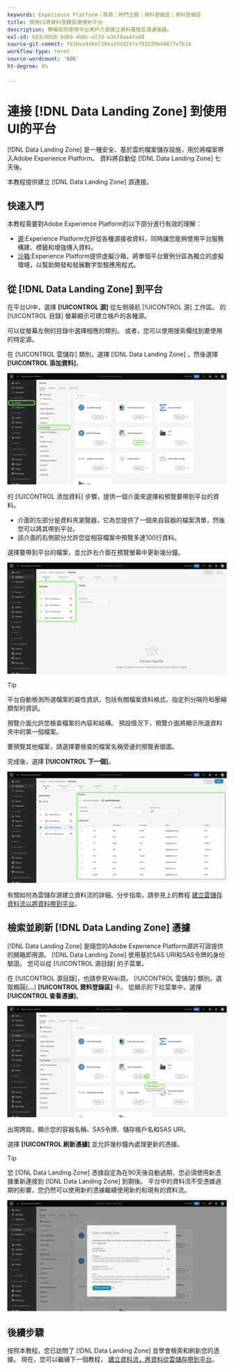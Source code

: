 ```yaml
---
keywords: Experience Platform；首頁；熱門主題；資料登錄區；資料登錄區
title: 使用UI將資料登錄區連接到平台
description: 瞭解如何使用平台用戶介面建立資料著陸區源連接器。
exl-id: 653c9958-5d89-4b0c-af3d-a3e74aa47a08
source-git-commit: fb16ea940ef394a15dd24fe703239b4487fafb18
workflow-type: tm+mt
source-wordcount: '606'
ht-degree: 0%

---
```


# 連接 [!DNL Data Landing Zone] 到使用UI的平台

[!DNL Data Landing Zone] 是一種安全、基於雲的檔案儲存設施，用於將檔案帶入Adobe Experience Platform。 資料將自動從 [!DNL Data Landing Zone] 七天後。

本教程提供建立 [!DNL Data Landing Zone] 源連接。

## 快速入門

本教程需要對Adobe Experience Platform的以下部分進行有效的理解：

* [源](../../../../home.md):Experience Platform允許從各種源接收資料，同時讓您能夠使用平台服務構建、標籤和增強傳入資料。
* [沙箱](../../../../../sandboxes/home.md):Experience Platform提供虛擬沙箱，將單個平台實例分區為獨立的虛擬環境，以幫助開發和發展數字型驗應用程式。

## 從 [!DNL Data Landing Zone] 到平台

在平台UI中，選擇 **[!UICONTROL 源]** 從左側導航 [!UICONTROL 源] 工作區。 的 [!UICONTROL 目錄] 螢幕顯示可建立帳戶的各種源。

可以從螢幕左側的目錄中選擇相應的類別。 或者，您可以使用搜索欄找到要使用的特定源。

在 [!UICONTROL 雲儲存] 類別，選擇 [!DNL Data Landing Zone] ，然後選擇 **[!UICONTROL 添加資料]**。

![目錄](../../../../images/tutorials/create/dlz/catalog.png)

的 [!UICONTROL 添加資料] 步驟，提供一個介面來選擇和預覽要帶到平台的資料。

* 介面的左部分是資料夾瀏覽器，它為您提供了一個來自容器的檔案清單，然後您可以將其帶到平台。
* 該介面的右側部分允許您從相容檔案中預覽多達100行資料。

選擇要帶到平台的檔案，並允許右介面在預覽螢幕中更新幾分鐘。

![添加資料](../../../../images/tutorials/create/dlz/add-data.png)

>[!TIP]
>
>平台自動檢測所選檔案的屬性資訊，包括有關檔案資料格式、指定列分隔符和壓縮類型的資訊。

預覽介面允許您檢查檔案的內容和結構。 預設情況下，預覽介面將顯示所選資料夾中的第一個檔案。

要預覽其他檔案，請選擇要檢查的檔案名稱旁邊的預覽表徵圖。

完成後，選擇 **[!UICONTROL 下一個]**。

![檔案檢測](../../../../images/tutorials/create/dlz/file-detection.png)

有關如何為雲儲存源建立資料流的詳細、分步指南，請參見上的教程 [建立雲儲存資料流以將資料帶到平台](../../dataflow/batch/cloud-storage.md)。

## 檢索並刷新 [!DNL Data Landing Zone] 憑據

[!DNL Data Landing Zone] 是隨您的Adobe Experience Platform源許可證提供的開箱即用源。 [!DNL Data Landing Zone] 使用基於SAS URI和SAS令牌的身份驗證。 您可以從 [!UICONTROL 源目錄] 的子菜單。

在 [!UICONTROL 源目錄]，也請參見Wiki頁。 [!UICONTROL 雲儲存] 類別，選取橢圓(**...**) **[!UICONTROL 資料登錄區]** 卡。 從顯示的下拉菜單中，選擇 **[!UICONTROL 查看憑據]**。

![選項](../../../../images/tutorials/create/dlz/options.png)

出現跨距，顯示您的容器名稱、SAS令牌、儲存帳戶名和SAS URI。

選擇 **[!UICONTROL 刷新憑據]** 並允許幾秒鐘內處理更新的憑據。

>[!TIP]
>
>您 [!DNL Data Landing Zone] 憑據設定為在90天後自動過期，您必須使用新憑據重新連接到 [!DNL Data Landing Zone] 到期後。 平台中的資料流不受憑據過期的影響，您仍然可以使用新的憑據繼續使用新的和現有的資料流。

![查看憑據](../../../../images/tutorials/create/dlz/credentials.png)

## 後續步驟

按照本教程，您已訪問了 [!DNL Data Landing Zone] 並學會檢索和刷新您的憑據。 現在，您可以繼續下一個教程， [建立資料流，將資料從雲儲存帶到平台](../../dataflow/batch/cloud-storage.md)。
